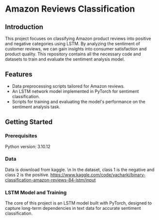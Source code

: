 # Amazon Reviews Classification

## Introduction
This project focuses on classifying Amazon product reviews into positive and negative categories using LSTM. By analyzing the sentiment of customer reviews, we can gain insights into consumer satisfaction and product quality. This repository contains all the necessary code and datasets to train and evaluate the sentiment analysis model.

## Features
- Data preprocessing scripts tailored for Amazon reviews.
- An LSTM network model implemented in PyTorch for sentiment classification.
- Scripts for training and evaluating the model's performance on the sentiment analysis task.

## Getting Started

### Prerequisites
Python version: 3.10.12

### Data
Data is download from kaggle. \n
In the dataset, class 1 is the negative and class 2 is the positive.
https://www.kaggle.com/code/yacharki/binary-classification-amazon-reviews-84-lstm/input 

### LSTM Model and Training
The core of this project is an LSTM model built with PyTorch, designed to capture long-term dependencies in text data for accurate sentiment classification.


